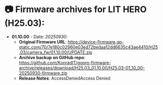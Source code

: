 # 📷 Firmware archives for LIT HERO (H25.03):

- **01.10.00** - Date: *20250930*:
	- **Original Firmware URL**: https://device-firmware.gp-static.com/70/7e180c02960e03ed72bedaa12dd6635c43ae4410/H25.03/camera_fw/01.10.00/UPDATE.zip
	- **Archive backup on GitHub repo**: https://github.com/KonradIT/gopro-firmware-archive/releases/download/H25.03_01.10.00/H25.03-01_10_00-20250930-firmware.zip
	- **Release Notes**:
            AccessDeniedAccess Denied
			
			

